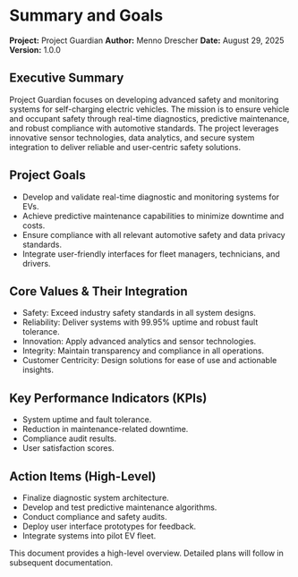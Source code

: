 # Summary and Goals

**Project:** Project Guardian
**Author:** Menno Drescher
**Date:** August 29, 2025
**Version:** 1.0.0

## Executive Summary
Project Guardian focuses on developing advanced safety and monitoring systems for self-charging electric vehicles. The mission is to ensure vehicle and occupant safety through real-time diagnostics, predictive maintenance, and robust compliance with automotive standards. The project leverages innovative sensor technologies, data analytics, and secure system integration to deliver reliable and user-centric safety solutions.

## Project Goals
- Develop and validate real-time diagnostic and monitoring systems for EVs.
- Achieve predictive maintenance capabilities to minimize downtime and costs.
- Ensure compliance with all relevant automotive safety and data privacy standards.
- Integrate user-friendly interfaces for fleet managers, technicians, and drivers.

## Core Values & Their Integration
- Safety: Exceed industry safety standards in all system designs.
- Reliability: Deliver systems with 99.95% uptime and robust fault tolerance.
- Innovation: Apply advanced analytics and sensor technologies.
- Integrity: Maintain transparency and compliance in all operations.
- Customer Centricity: Design solutions for ease of use and actionable insights.

## Key Performance Indicators (KPIs)
- System uptime and fault tolerance.
- Reduction in maintenance-related downtime.
- Compliance audit results.
- User satisfaction scores.

## Action Items (High-Level)
- Finalize diagnostic system architecture.
- Develop and test predictive maintenance algorithms.
- Conduct compliance and safety audits.
- Deploy user interface prototypes for feedback.
- Integrate systems into pilot EV fleet.

This document provides a high-level overview. Detailed plans will follow in subsequent documentation.
